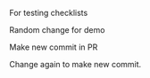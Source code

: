 For testing checklists

Random change for demo

Make new commit in PR

Change again to make new commit.

